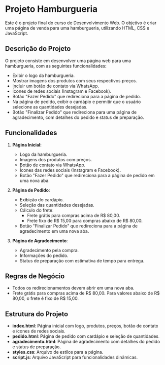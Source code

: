 # Projeto Hamburgueria

Este é o projeto final do curso de Desenvolvimento Web. O objetivo é criar uma página de venda para uma hamburgueria, utilizando HTML, CSS e JavaScript.

## Descrição do Projeto

O projeto consiste em desenvolver uma página web para uma hamburgueria, com as seguintes funcionalidades:

- Exibir o logo da hamburgueria.
- Mostrar imagens dos produtos com seus respectivos preços.
- Incluir um botão de contato via WhatsApp.
- Ícones de redes sociais (Instagram e Facebook).
- Botão "Fazer Pedido" que redireciona para a página de pedido.
- Na página de pedido, exibir o cardápio e permitir que o usuário selecione as quantidades desejadas.
- Botão "Finalizar Pedido" que redireciona para uma página de agradecimento, com detalhes do pedido e status de preparação.

## Funcionalidades

1. **Página Inicial**:
   - Logo da hamburgueria.
   - Imagens dos produtos com preços.
   - Botão de contato via WhatsApp.
   - Ícones das redes sociais (Instagram e Facebook).
   - Botão "Fazer Pedido" que redireciona para a página de pedido em uma nova aba.

2. **Página de Pedido**:
   - Exibição do cardápio.
   - Seleção das quantidades desejadas.
   - Cálculo do frete:
     - Frete grátis para compras acima de R$ 80,00.
     - Frete fixo de R$ 15,00 para compras abaixo de R$ 80,00.
   - Botão "Finalizar Pedido" que redireciona para a página de agradecimento em uma nova aba.

3. **Página de Agradecimento**:
   - Agradecimento pela compra.
   - Informações do pedido.
   - Status de preparação com estimativa de tempo para entrega.

## Regras de Negócio

- Todos os redirecionamentos devem abrir em uma nova aba.
- Frete grátis para compras acima de R$ 80,00. Para valores abaixo de R$ 80,00, o frete é fixo de R$ 15,00.

## Estrutura do Projeto

- **index.html**: Página inicial com logo, produtos, preços, botão de contato e ícones de redes sociais.
- **pedido.html**: Página de pedido com cardápio e seleção de quantidades.
- **agradecimento.html**: Página de agradecimento com detalhes do pedido e status de preparação.
- **styles.css**: Arquivo de estilos para a página.
- **script.js**: Arquivo JavaScript para funcionalidades dinâmicas.
